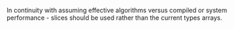 In continuity with assuming effective algorithms versus compiled or system
performance - slices should be used rather than the current types arrays.
